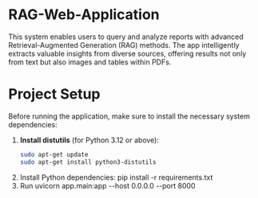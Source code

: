 # RAG-Web-Application
This system enables users to query and analyze reports with advanced Retrieval-Augmented Generation (RAG) methods. The app intelligently extracts valuable insights from diverse sources, offering results not only from text but also images and tables within PDFs.
# Project Setup

Before running the application, make sure to install the necessary system dependencies:

1. **Install distutils** (for Python 3.12 or above):
   ```bash
   sudo apt-get update
   sudo apt-get install python3-distutils
2.   Install Python dependencies:
     pip install -r requirements.txt
3. Run
uvicorn app.main:app --host 0.0.0.0 --port 8000
